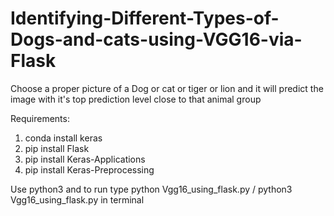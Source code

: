 # Identifying-Different-Types-of-Dogs-and-cats-using-VGG16-via-Flask
Choose a proper picture of a Dog or cat or tiger or lion and it will predict the image with it's top prediction level close to that animal group

Requirements:
1. conda install keras
2. pip install Flask
3. pip install Keras-Applications
4. pip install Keras-Preprocessing

Use python3
and to run type python Vgg16_using_flask.py / python3 Vgg16_using_flask.py in terminal
